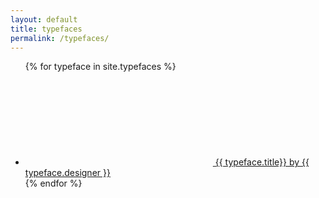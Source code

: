 ```yaml
---
layout: default
title: typefaces
permalink: /typefaces/
---
```



<ul class="list--typefaces">
{% for typeface in site.typefaces %}
    <li class="js-card list--typefaces__item">
      <a class="list--typefaces__link" href="{{ typeface.permalink }}">
      <svg class="icon icon-thumb icon-{{ typeface.title}}"><use xlink:href="#icon-{{ typeface.title }}-thumb"></use></svg>
      <span class="list--typefaces__title">{{ typeface.title}} by {{ typeface.designer }}</span>
      </a>
    </li>
{% endfor %}
</ul>


<script>
  var cards = document.getElementsByClassName('js-card');
  for(var i = 0; i < cards.length; i++){
    var target = Math.floor(Math.random() * cards.length -1) + 1;
    var target2 = Math.floor(Math.random() * cards.length -1) +1;
    cards[target].parentNode.insertBefore(cards[target2], cards[target]);
}
</script>
